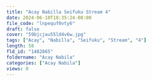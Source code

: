 ```yaml
---
title: "Acay Nabilla Seifuku Stream 4"
date: 2024-06-10T18:35:24-08:00
file_code: "lnpequf0vty6"
draft: false
cover: "59bjcjau55ld4v6w.jpg"
tags: ["Acay", "Nabilla", "Seifuku", "Stream", "4"]
length: 58
fld_id: "1482865"
foldername: "Acay Nabila"
categories: ["Acay Nabila"]
views: 0
---
```

